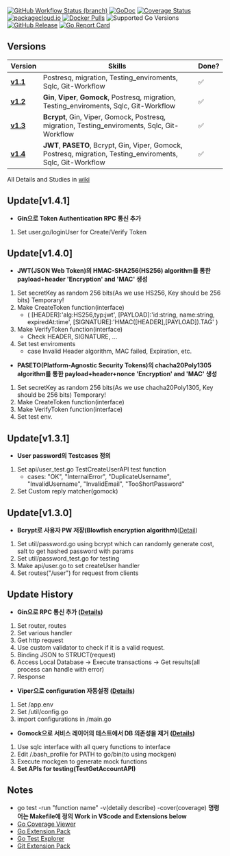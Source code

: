 [![GitHub Workflow Status (branch)](https://img.shields.io/github/workflow/status/golang-migrate/migrate/CI/master)](https://github.com/golang-migrate/migrate/actions/workflows/ci.yaml?query=branch%3Amaster)
[![GoDoc](https://pkg.go.dev/badge/github.com/golang-migrate/migrate)](https://pkg.go.dev/github.com/golang-migrate/migrate/v4)
[![Coverage Status](https://img.shields.io/coveralls/github/golang-migrate/migrate/master.svg)](https://coveralls.io/github/golang-migrate/migrate?branch=master)
[![packagecloud.io](https://img.shields.io/badge/deb-packagecloud.io-844fec.svg)](https://packagecloud.io/golang-migrate/migrate?filter=debs)
[![Docker Pulls](https://img.shields.io/docker/pulls/migrate/migrate.svg)](https://hub.docker.com/r/migrate/migrate/)
![Supported Go Versions](https://img.shields.io/badge/Go-1.16%2C%201.17-lightgrey.svg)
[![GitHub Release](https://img.shields.io/github/release/golang-migrate/migrate.svg)](https://github.com/golang-migrate/migrate/releases)
[![Go Report Card](https://goreportcard.com/badge/github.com/golang-migrate/migrate)](https://goreportcard.com/report/github.com/golang-migrate/migrate)
## Versions

Version | Skills | Done?
--------|------------|------
**[v1.1](https://github.com/ghkdqhrbals/simplebank/tree/1.1v)** | Postresq, migration, Testing_enviroments, Sqlc, Git-Workflow | :white_check_mark: |
**[v1.2](https://github.com/ghkdqhrbals/simplebank/tree/1.2v)** | __Gin__, __Viper__, __Gomock__, Postresq, migration, Testing_enviroments, Sqlc, Git-Workflow | :white_check_mark: |
**[v1.3](https://github.com/ghkdqhrbals/simplebank/tree/v1.3.0)** | __Bcrypt__, Gin, Viper, Gomock, Postresq, migration, Testing_enviroments, Sqlc, Git-Workflow | :white_check_mark: |
**[v1.4](https://github.com/ghkdqhrbals/simplebank/tree/v1.4.0)** | __JWT__, __PASETO__, Bcrypt, Gin, Viper, Gomock, Postresq, migration, Testing_enviroments, Sqlc, Git-Workflow | :white_check_mark: |


All Details and Studies in [wiki](https://github.com/ghkdqhrbals/simplebank/wiki)
## Update[v1.4.1]
* __Gin으로 Token Authentication RPC 통신 추가__
1. Set user.go/loginUser for Create/Verify Token

## Update[v1.4.0]
* __JWT(JSON Web Token)의 HMAC-SHA256(HS256) algorithm를 통한 payload+header 'Encryption' and 'MAC' 생성__
1. Set secretKey as random 256 bits(As we use HS256, Key should be 256 bits) Temporary!
2. Make CreateToken function(interface)
    * ( [HEADER]:'alg:HS256,typ:jwt', [PAYLOAD]:'id:string, name:string, expiredAt:time', [SIGNATURE]:'HMAC([HEADER],[PAYLOAD]).TAG' )
3. Make VerifyToken function(interface)
    * Check HEADER, SIGNATURE, ...
4. Set test enviroments
    * case Invalid Header algorithm, MAC failed, Expiration, etc.
* __PASETO(Platform-Agnostic Security Tokens)의 chacha20Poly1305 algorithm를 통한 payload+header+nonce 'Encryption' and 'MAC' 생성__
1. Set secretKey as random 256 bits(As we use chacha20Poly1305, Key should be 256 bits) Temporary!
2. Make CreateToken function(interface)
3. Make VerifyToken function(interface)
4. Set test env.

## Update[v1.3.1]
* __User password의 Testcases 정의__
1. Set api/user_test.go TestCreateUserAPI test function
    * cases: "OK", "InternalError", "DuplicateUsername", "InvalidUsername", "InvalidEmail", "TooShortPassword"
2. Set Custom reply matcher(gomock)

## Update[v1.3.0]
* __Bcrypt로 사용자 PW 저장(Blowfish encryption algorithm)__([Detail](https://github.com/ghkdqhrbals/simplebank/wiki/ghkdqhrbals:bcrypt))
1. Set util/password.go using bcrypt which can randomly generate cost, salt to get hashed password with params
2. Set util/password_test.go for testing 
3. Make api/user.go to set createUser handler
4. Set routes("/user") for request from clients

## Update History
* __Gin으로 RPC 통신 추가 ([Details](https://github.com/ghkdqhrbals/simplebank/wiki/ghkdqhrbals:gin))__
1. Set router, routes
2. Set various handler
3. Get http request
4. Use custom validator to check if it is a valid request.
5. Binding JSON to STRUCT(request)
6. Access Local Database -> Execute transactions -> Get results(all process can handle with error)
7. Response

* __Viper으로 configuration 자동설정 ([Details](https://github.com/ghkdqhrbals/simplebank/wiki/ghkdqhrbals:viper))__
1. Set /app.env
2. Set /util/config.go
3. import configurations in /main.go

* __Gomock으로 서비스 레이어의 테스트에서 DB 의존성을 제거 ([Details](https://github.com/ghkdqhrbals/simplebank/wiki/ghkdqhrbals:mockdb))__
1. Use sqlc interface with all query functions to interface
2. Edit /.bash_profile for PATH to go/bin(to using mockgen)
3. Execute mockgen to generate mock functions
4. __Set APIs for testing(TestGetAccountAPI)__

## Notes
* go test -run "function name" -v(detaily describe) -cover(coverage)
__명령어는 Makefile에 정의__
__Work in VScode and Extensions below__
* [Go Coverage Viewer](https://marketplace.visualstudio.com/items?itemName=soren.go-coverage-viewer)
* [Go Extension Pack](https://marketplace.visualstudio.com/items?itemName=doggy8088.go-extension-pack)
* [Go Test Explorer](https://marketplace.visualstudio.com/items?itemName=premparihar.gotestexplorer)
* [Git Extension Pack](https://marketplace.visualstudio.com/items?itemName=donjayamanne.git-extension-pack)